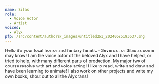 ```yaml
---
name: Silas
role:
  - Voice Actor
  - Artist
voiced:
  - Alyx
pfp: /src/content/authors/_images/untitled261_20240525193637.png
---
```

Hello it's your local horror and fantasy fanatic - Severus , or Silas as some may know! I am the voice actor of the beloved Alyx and I have helped, or tried to help, with many different parts of production. My major two of course resolve with art and voice acting! I like to read, write and draw and have been learning to animate! I also work on other projects and write my own books, shout out to all the Alyx fans!
